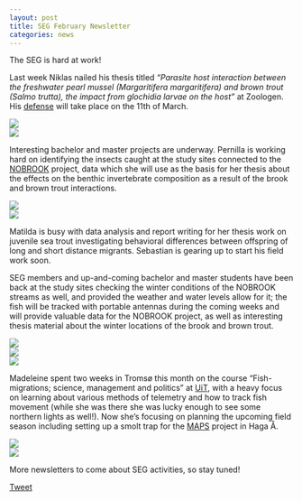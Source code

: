 ```yaml
---
layout: post
title: SEG February Newsletter
categories: news
---
```


The SEG is hard at work! 
<!--more-->

Last week Niklas nailed his thesis titled <em>“Parasite host interaction between the freshwater  pearl mussel (Margaritifera margaritifera) and brown trout (Salmo trutta), the impact from glochidia larvae on the host”</em> at Zoologen. His [defense](https://www.gu.se/evenemang/niklas-wengstrom-parasite-host-interaction-between-the-freshwater-pearl-mussel-margaritifera-margaritifera-and-brown-trout-salmo-trutta-the-impact) will take place on the 11th of March. 

<div class="row">
  <div class="column">
    <img src="https://user-images.githubusercontent.com/96004332/155166595-4cce6d3e-222d-48db-b173-3bd1f68e0595.jpeg" />
  </div>
  <div class="column">
    <img src="https://user-images.githubusercontent.com/96004332/155166689-0057b648-e77f-405b-8ed5-2a853897f6df.jpeg" />
  </div>
</div>

Interesting bachelor and master projects are underway. Pernilla is working hard on identifying the insects caught at the study sites connected to the [NOBROOK](https://seggothenburg.com/about/nobrook/) project, data which she will use as the basis for her thesis about the effects on the benthic invertebrate composition as a result of the brook and brown trout interactions. 

<div class="row">
  <div class="column">
    <img src="https://user-images.githubusercontent.com/96004332/155167686-de762c7a-52c9-434e-a26a-af635dde4ec8.jpg" />
  </div>
  <div class="column">
    <img src="https://user-images.githubusercontent.com/96004332/155167855-96bc7169-601d-42d5-b643-87294be94297.jpg" />
  </div>
</div>

Matilda is busy with data analysis and report writing for her thesis work on juvenile sea trout investigating behavioral differences between offspring of long and short distance migrants. Sebastian is gearing up to start his field work soon. 

SEG members and up-and-coming bachelor and master students have been back at the study sites checking the winter conditions of the NOBROOK streams as well, and provided the weather and water levels allow for it; the fish will be tracked with portable antennas during the coming weeks and will provide valuable data for the NOBROOK project, as well as interesting thesis material about the winter locations of the brook and brown trout.

<div class="row">
    <div class="column">
      <img src="https://user-images.githubusercontent.com/96004332/155168935-5bd69ce9-1a68-4051-929b-bf2578b05c3f.jpg" />
    </div>
    <div class="column">
      <img src="https://user-images.githubusercontent.com/96004332/155169071-8189acf9-d855-463d-bf3e-d5d158925b19.jpg" />
    </div>
    <div class="column">
      <img src="https://user-images.githubusercontent.com/96004332/155169234-677ceed8-2cde-41de-bb86-62d3074d5353.jpg" />
    </div>
  </div>

Madeleine spent two weeks in Tromsø this month on the course “Fish-migrations; science, management and politics” at [UiT](https://en.uit.no/startsida), with a heavy focus on learning about various methods of telemetry and how to track fish movement (while she was there she was lucky enough to see some northern lights as well!). Now she’s focusing on planning the upcoming field season including setting up a smolt trap for the [MAPS](https://seggothenburg.com/about/maps/) project in Haga Å. 

<div class="row">
    <div class="column">
      <img src="https://user-images.githubusercontent.com/96004332/155197053-96b5abb4-3b16-4b7b-9083-b9fb440db98d.jpeg" />
    </div>
    <div class="column">
      <img src="https://user-images.githubusercontent.com/96004332/155197207-31d6d484-c06f-4229-b219-537cfa996579.jpg" />
    </div>
  </div>

More newsletters to come about SEG activities, so stay tuned!

<a href="https://twitter.com/share?ref_src=twsrc%5Etfw" class="twitter-share-button" data-show-count="false">Tweet</a><script async src="https://platform.twitter.com/widgets.js" charset="utf-8"></script>


